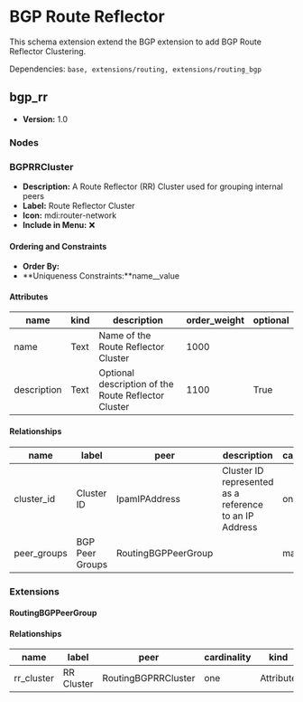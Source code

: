 # BGP Route Reflector

This schema extension extend the BGP extension to add BGP Route Reflector Clustering.

Dependencies: `base, extensions/routing, extensions/routing_bgp`

## bgp_rr

- **Version:** 1.0

### Nodes

### BGPRRCluster

- **Description:** A Route Reflector (RR) Cluster used for grouping internal peers
- **Label:** Route Reflector Cluster
- **Icon:** mdi:router-network
- **Include in Menu:** ❌

#### Ordering and Constraints

- **Order By:**
- **Uniqueness Constraints:**name__value

#### Attributes

| name | kind | description | order_weight | optional |
| ---- | ---- | ----------- | ------------ | -------- |
| name | Text | Name of the Route Reflector Cluster | 1000 |  |
| description | Text | Optional description of the Route Reflector Cluster | 1100 | True |

#### Relationships

| name | label | peer | description | cardinality | kind | optional | order_weight |
| ---- | ----- | ---- | ----------- | ----------- | ---- | -------- | ------------ |
| cluster\_id | Cluster ID | IpamIPAddress | Cluster ID represented as a reference to an IP Address | one | Attribute | False | 1200 |
| peer\_groups | BGP Peer Groups | RoutingBGPPeerGroup |  | many | Generic | True |  |

### Extensions

#### RoutingBGPPeerGroup

#### Relationships

| name | label | peer | cardinality | kind | order_weight |
| ---- | ----- | ---- | ----------- | ---- | ------------ |
| rr\_cluster | RR Cluster | RoutingBGPRRCluster | one | Attribute | 1600 |
